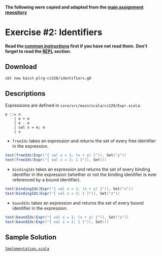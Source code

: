 **The following were copied and adapted from the [main assignment repository](https://github.com/kaist-plrg-cs320/assignment-docs/blob/master/ex2/README.md)**

# Exercise #2: Identifiers

**Read the [common instructions](https://github.com/kaist-plrg-cs320/assignment-docs) first if you have not read them.**
**Don't forget to read the [REPL](https://github.com/kaist-plrg-cs320/assignment-docs#repl) section.**

## Download 

```bash
sbt new kaist-plrg-cs320/identifiers.g8
```

## Descriptions

Expressions are defined in `core/src/main/scala/cs320/Expr.scala`:
```
e ::= n
    | e + e
    | e - e
    | val x = e; e
    | x
```

* `freeIds` takes an expression
  and returns the set of every free identifier in the expression.
```scala
test(freeIds(Expr("{ val x = 1; (x + y) }")), Set("y"))
test(freeIds(Expr("{ val z = 2; 1 }")), Set())
```

* `bindingIds` takes an expression 
  and returns the set of every binding identifier in the expression
  (whether or not the binding identifier is ever referenced by a bound identifier).
```scala
test(bindingIds(Expr("{ val x = 1; (x + y) }")), Set("x"))
test(bindingIds(Expr("{ val z = 2; 1 }")), Set("z"))
```

* `boundIds` takes an expression 
  and returns the set of every bound identifier in the expression.
```scala
test(boundIds(Expr("{ val x = 1; (x + y) }")), Set("x"))
test(boundIds(Expr("{ val z = 2; 1 }")), Set())
```

## Sample Solution

[`Implementation.scala`](https://github.com/kaist-plrg-cs320/assignment-docs/blob/master/ex2/Implementation.scala)